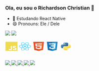 ### Ola, eu sou o Richardson Christian 👋

- 🌱 Estudando React Native
- 😄 Pronouns: Ele / Dele


 <div>
    <img height="180em" src="https://github-readme-stats.vercel.app/api?username=Chrisouza&show_icons=true&theme=dark&include_all_commits=true&layout=compact&count_private=true" />
    <img height="180em" src="https://github-readme-stats.vercel.app/api/top-langs/?username=Chrisouza&layout=compact&langs_count=7&theme=dark" />
</div>

<div style="display: inline-block"><br>
  <img align="center" alt="Chrisouza-Js" height="30" width="40" src="https://raw.githubusercontent.com/devicons/devicon/master/icons/javascript/javascript-plain.svg" />
  <img align="center" alt="Chrisouza-React" height="30" width="40" src="https://raw.githubusercontent.com/devicons/devicon/master/icons/react/react-original.svg" />
  <img align="center" alt="Chrisouza-HTML" height="30" width="40" src="https://raw.githubusercontent.com/devicons/devicon/master/icons/html5/html5-original.svg" />
  <img align="center" alt="Chrisouza-CSS" height="30" width="40" src="https://raw.githubusercontent.com/devicons/devicon/master/icons/css3/css3-original.svg" />
  <img align="center" alt="Chrisouza-Python" height="30" width="40" src="https://raw.githubusercontent.com/devicons/devicon/master/icons/python/python-original.svg" />
</div>

##

<div>
<a href="https://www.youtube.com/channel/UCGR0X4w2yfYuBJLAruiI4Eg" target="_blank">
    <img src="https://img.shields.io/badge/YouTube-FF0000?style=for-the-badge&logo=youtube&logoColor=white" />
</a>
<a href="https://www.instagram.com/richardson.csc/" target="_blank">
    <img src="https://img.shields.io/badge/-Instagram-%23E4405F?style=for-the-badge&logo=instagram&logoColor=white" />
</a>
<a href="https://www.twitch.tv/chrisouza" target="_blank">
    <img src="https://img.shields.io/badge/Twitch-9146FF?style=for-the-badge&logo=twitch&logoColor=white" />
</a>
<a href="mailto:rizinhof5@gmail.com">
    <img src="https://img.shields.io/badge/-Gmail-%23333?style=for-the-badge&logo=gmail&logoColor=white" />
</a>
<a href="https://www.linkedin.com/in/richardson-christian/" target="_blank">
    <img src="https://img.shields.io/badge/-LinkedIn-%230077B5?style=for-the-badge&logo=linkedin&logoColor=white" />
</a>
</div>

